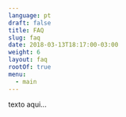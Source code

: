 ```yaml
---
language: pt
draft: false
title: FAQ
slug: faq
date: 2018-03-13T18:17:00-03:00
weight: 6
layout: faq
rootOf: true
menu:
  - main
---
```

texto aqui...